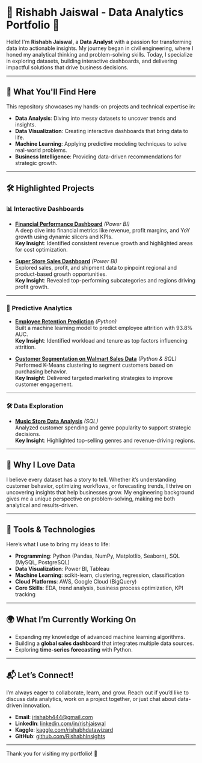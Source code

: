 # 🌟 Rishabh Jaiswal - Data Analytics Portfolio 🌟

Hello! I'm **Rishabh Jaiswal**, a **Data Analyst** with a passion for transforming data into actionable insights. My journey began in civil engineering, where I honed my analytical thinking and problem-solving skills. Today, I specialize in exploring datasets, building interactive dashboards, and delivering impactful solutions that drive business decisions.

---

## 🚀 **What You'll Find Here**
This repository showcases my hands-on projects and technical expertise in:
- **Data Analysis**: Diving into messy datasets to uncover trends and insights.
- **Data Visualization**: Creating interactive dashboards that bring data to life.
- **Machine Learning**: Applying predictive modeling techniques to solve real-world problems.
- **Business Intelligence**: Providing data-driven recommendations for strategic growth.

---

## 🛠️ **Highlighted Projects**
### 📊 **Interactive Dashboards**
- **[Financial Performance Dashboard](https://github.com/RishabhInsights/FinancialPerformanceAnalysis-PowerBI-Project)** *(Power BI)*  
  A deep dive into financial metrics like revenue, profit margins, and YoY growth using dynamic slicers and KPIs.  
  **Key Insight**: Identified consistent revenue growth and highlighted areas for cost optimization.  

- **[Super Store Sales Dashboard](https://github.com/RishabhInsights/SuperStoreSalesDashboard-PowerBI-Project)** *(Power BI)*  
  Explored sales, profit, and shipment data to pinpoint regional and product-based growth opportunities.  
  **Key Insight**: Revealed top-performing subcategories and regions driving profit growth.  

---

### 🤖 **Predictive Analytics**
- **[Employee Retention Prediction](https://www.kaggle.com/code/rishabhdatawizard/employee-retention-prediction-project)** *(Python)*  
  Built a machine learning model to predict employee attrition with 93.8% AUC.  
  **Key Insight**: Identified workload and tenure as top factors influencing attrition.  

- **[Customer Segmentation on Walmart Sales Data](https://www.kaggle.com/code/rishabhdatawizard/customer-segmentation-analysis)** *(Python & SQL)*  
  Performed K-Means clustering to segment customers based on purchasing behavior.  
  **Key Insight**: Delivered targeted marketing strategies to improve customer engagement.  

---

### 🛠️ **Data Exploration**
- **[Music Store Data Analysis](https://github.com/RishabhInsights/MusicStoreDataAnalysis-SQL-Project)** *(SQL)*  
  Analyzed customer spending and genre popularity to support strategic decisions.  
  **Key Insight**: Highlighted top-selling genres and revenue-driving regions.

---

## 🌟 **Why I Love Data**
I believe every dataset has a story to tell. Whether it’s understanding customer behavior, optimizing workflows, or forecasting trends, I thrive on uncovering insights that help businesses grow. My engineering background gives me a unique perspective on problem-solving, making me both analytical and results-driven.

---

## 🔧 **Tools & Technologies**
Here’s what I use to bring my ideas to life:
- **Programming**: Python (Pandas, NumPy, Matplotlib, Seaborn), SQL (MySQL, PostgreSQL)
- **Data Visualization**: Power BI, Tableau
- **Machine Learning**: scikit-learn, clustering, regression, classification
- **Cloud Platforms**: AWS, Google Cloud (BigQuery)
- **Core Skills**: EDA, trend analysis, business process optimization, KPI tracking

---

## 🌍 **What I’m Currently Working On**
- Expanding my knowledge of advanced machine learning algorithms.  
- Building a **global sales dashboard** that integrates multiple data sources.  
- Exploring **time-series forecasting** with Python.

---

## 📬 **Let’s Connect!**
I’m always eager to collaborate, learn, and grow. Reach out if you’d like to discuss data analytics, work on a project together, or just chat about data-driven innovation.

- **Email**: jrishabh444@gmail.com  
- **LinkedIn**: [linkedin.com/in/rishjaiswal](https://linkedin.com/in/rishjaiswal)  
- **Kaggle**: [kaggle.com/rishabhdatawizard](https://kaggle.com/rishabhdatawizard)  
- **GitHub**: [github.com/RishabhInsights](https://github.com/RishabhInsights)  

---

Thank you for visiting my portfolio! 🚀
